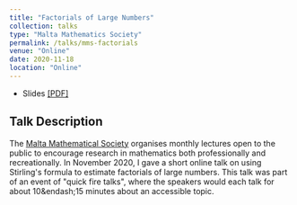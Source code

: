 ```yaml
---
title: "Factorials of Large Numbers"
collection: talks
type: "Malta Mathematics Society"
permalink: /talks/mms-factorials
venue: "Online"
date: 2020-11-18
location: "Online"
---
```


 - Slides [[PDF]](/files/mms-factorials.pdf)

## Talk Description
The <a href="https://www.facebook.com/MaltaMathSoc/" target="_blank">Malta Mathematical Society</a> organises monthly lectures open to the public to encourage research in mathematics both professionally and recreationally. In November 2020, I gave a short online talk on using Stirling's formula to estimate factorials of large numbers. This talk was part of an event of "quick fire talks", where the speakers would each talk for about 10&endash;15 minutes about an accessible topic.
